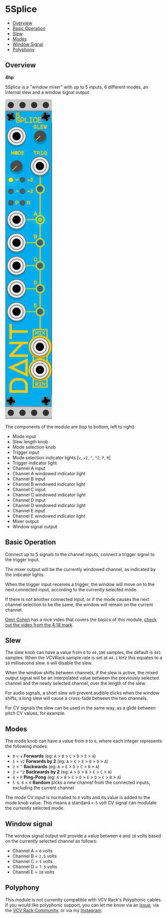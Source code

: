 # 5Splice

* [Overview](#overview)
* [Basic Operation](#basic-operation)
* [Slew](#slew)
* [Modes](#modes)
* [Window Signal](#window-signal)
* [Polyphony](#polyphony)

## Overview

**4hp**

5Splice is a "window mixer" with up to 5 inputs, 6 different modes, an internal slew and a window signal output.

![TMNT](img/5splice.png)

The components of the module are (top to bottom, left to right):

* Mode input
* Slew length knob
* Mode selection knob
* Trigger input
* Mode selection indicator lights [`v`, `v2`, `^`, `^2`, `P`, `R`]
* Trigger indicator light
* Channel A input
* Channel A windowed indicator light
* Channel B input
* Channel B windowed indicator light
* Channel C input
* Channel C windowed indicator light
* Channel D input
* Channel D windowed indicator light
* Channel E input
* Channel E windowed indicator light
* Mixer output
* Window signal output

## Basic Operation

Connect up to 5 signals to the channel inputs, connect a trigger signal to the trigger input.

The mixer output will be the currently windowed channel, as indicated by the indicator lights.

When the trigger input receives a trigger, the window will move on to the next connected input, according to the currently selected mode.

If there is not another connected input, or if the mode causes the next channel selection to be the same, the window will remain on the current channel.

[Omri Cohen](https://www.youtube.com/c/OmriCohen-Music) has a nice video that covers the basics of this module, [check out the video from the 4:18 mark](https://youtu.be/qbDxvukKz1M?t=258).

## Slew

The slew knob can have a value from `0` to `44,100` samples, the default is `441` samples. When the VCVRack sample rate is set at `44.1` kHz this equates to a `10` millisecond slew. `0` will disable the slew.

When the window shifts between channels, if the slew is active, the mixed output signal will be an interpolated value between the previously selected channel and the newly selected channel, over the length of the slew.

For audio signals, a short slew will prevent audible clicks when the window shifts, a long slew will cause a cross-fade between the two channels.

For CV signals the slew can be used in the same way, as a glide between pitch CV values, for example.

## Modes

The mode knob can have a value from `0` to `6`, where each integer represents the following modes:

* `0` = `v` **Forwards** (eg: `A` > `B` > `C` > `D` > `E` > `A`)
* `1` = `v2` **Forwards by 2** (eg: `A` > `C` > `E` > `B` > `D` > `A`)
* `2` = `^` **Backwards** (eg: `A` > `E` > `D` > `C` > `B` > `A`)
* `3` = `^2` **Backwards by 2** (eg: `A` > `D` > `B` > `E` > `C` > `A`)
* `4` = `P` **Ping-Pong** (eg: `A` > `B` > `C` > `D` > `E` > `D` > `C` > `B` > `A`)
* `5 & 6` = `R` **Random** picks a new channel from the connected inputs, excluding the current channel

The mode CV input is normalled to `0` volts and its value is added to the mode knob value. This means a standard `+-5` volt CV signal can modulate the currently selected mode.

## Window signal

The window signal output will provide a value between `0` and `10` volts based on the currently selected channel as follows:

* Channel A = `0` volts
* Channel B = `2.5` volts
* Channel C = `5` volts
* Channel D = `7.5` volts
* Channel E = `10` volts

## Polyphony

This module is not currently compatible with VCV Rack's Polyphonic cables. If you would like polyphonic support, you can let me know via an [issue](https://github.com/Miff-Real/DanTModules-Manual/issues), via the [VCV Rack Community](https://community.vcvrack.com/t/dantmodules-v1-0-2-update-context-menu-options-for-wavulike-bug-fix-v1-0-3/11885), or via my [Instagram](https://www.instagram.com/dant.synth/).
